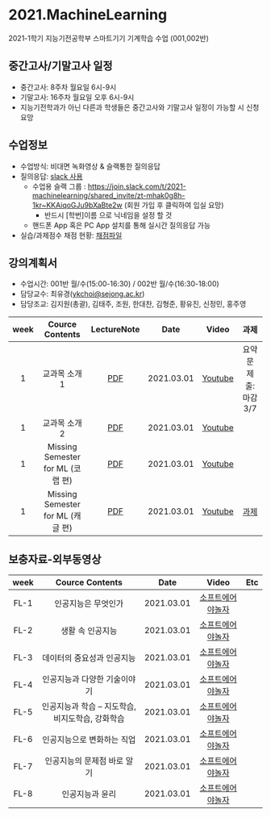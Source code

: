 # 2021.MachineLearning
2021-1학기 지능기전공학부 스마트기기 기계학습 수업 (001,002반)

## 중간고사/기말고사 일정
- 중간고사: 8주차 월요일 6시-9시
- 기말고사: 16주차 월요일 오후 6시-9시
- 지능기전학과가 아닌 다른과 학생들은 중간고사와 기말고사 일정이 가능할 시 신청 요망

## 수업정보
- 수업방식: 비대면 녹화영상 & 슬랙통한 질의응답
- 질의응답: [slack 사용](https://2021-machinelearning.slack.com)
  - 수업용 슬랙 그룹 : https://join.slack.com/t/2021-machinelearning/shared_invite/zt-mhak0g8h-1kr~KKAiqoGJu9bXaBte2w  (회원 가입 후 클릭하여 입실 요망)
    - 반드시 [학번]이름 으로 닉네임을 설정 할 것
  - 핸드폰 App 혹은 PC App 설치를 통해 실시간 질의응답 가능
- 실습/과제점수 채점 현황: [채점파일](https://docs.google.com/spreadsheets/d/1GqRQg1I8KcUrwOh4uqUR--k8e5wBq8qfCyc7WD_5vmQ/edit?usp=sharing)

## 강의계획서
- 수업시간: 001반 월/수(15:00-16:30) / 002반 월/수(16:30-18:00) 
- 담당교수: 최유경(ykchoi@sejong.ac.kr)
- 담당조교: 김지원(총괄), 김태주, 조원, 한대찬, 김형준, 황유진, 신정민, 홍주영

| week | Cource Contents | LectureNote | Date |  Video | 과제 | 
|:---:|:---:|:---:|:---:|:---:|:---:| 
| 1 | 교과목 소개 1| [PDF](https://github.com/sejongresearch/2021.MachineLearning/blob/main/LectureNote/%5B%E1%84%80%E1%85%B5%E1%84%80%E1%85%A8%E1%84%92%E1%85%A1%E1%86%A8%E1%84%89%E1%85%B3%E1%86%B8%5D%5B1%E1%84%8C%E1%85%AE%E1%84%8E%E1%85%A1%5D%20%E1%84%80%E1%85%AA%E1%84%86%E1%85%A9%E1%86%A8%E1%84%89%E1%85%A9%E1%84%80%E1%85%A2%20I.pdf) | 2021.03.01 | [Youtube](https://youtu.be/feI7rz5JGXo) | 요약문 제출: 마감 3/7 |
| 1 | 교과목 소개 2| [PDF](https://github.com/sejongresearch/2021.MachineLearning/blob/main/LectureNote/%5B%E1%84%80%E1%85%B5%E1%84%80%E1%85%A8%E1%84%92%E1%85%A1%E1%86%A8%E1%84%89%E1%85%B3%E1%86%B8%5D%5B1%E1%84%8C%E1%85%AE%E1%84%8E%E1%85%A1%5D%20%E1%84%80%E1%85%AA%E1%84%86%E1%85%A9%E1%86%A8%E1%84%89%E1%85%A9%E1%84%80%E1%85%A2%20II.pdf) | 2021.03.01 | [Youtube](https://youtu.be/LobB91jPDnE) |  |
| 1 | Missing Semester for ML (코랩 편) | [PDF](https://github.com/sejongresearch/2021.MachineLearning/blob/main/LectureNote/%5B%E1%84%80%E1%85%B5%E1%84%80%E1%85%A8%E1%84%92%E1%85%A1%E1%86%A8%E1%84%89%E1%85%B3%E1%86%B8%5D%5B1%E1%84%8C%E1%85%AE%E1%84%8E%E1%85%A1%5D%20MissingSemester_Colab.pdf) | 2021.03.01 |  [Youtube](https://youtu.be/NUb1Nyz6BuI) |  |
| 1 | Missing Semester for ML (캐글 편) | [PDF](https://github.com/sejongresearch/2021.MachineLearning/blob/main/LectureNote/%5B%E1%84%80%E1%85%B5%E1%84%80%E1%85%A8%E1%84%92%E1%85%A1%E1%86%A8%E1%84%89%E1%85%B3%E1%86%B8%5D%5B1%E1%84%8C%E1%85%AE%E1%84%8E%E1%85%A1%5D%20MissingSemester_Kaggle.pdf) | 2021.03.01 | [Youtube]() | [과제](https://github.com/sejongresearch/2021.MachineLearning/blob/master/HW/1%EC%A3%BC%EC%B0%A8/w1p1-3.md) |



## 보충자료-외부동영상
| week | Cource Contents | Date |  Video | Etc | 
|:---:|:---:|:---:|:---:|:---:|
| FL-1 | 인공지능은 무엇인가 | 2021.03.01 | [소프트에어야놀자](https://www.playsw.or.kr/artificial/view/playswtv/702?currentTab=ai_data_video_for_teachers&path=artificial) | 
| FL-2 | 생활 속 인공지능 | 2021.03.01 | [소프트에어야놀자](https://www.playsw.or.kr/artificial/view/playswtv/722?currentTab=ai_data_video_for_teachers&path=artificial) | |
| FL-3 | 데이터의 중요성과 인공지능 | 2021.03.01 | [소프트에어야놀자](https://www.playsw.or.kr/artificial/view/playswtv/723currentTab=ai_data_video_for_teachers&path=artificial) | |
| FL-4 | 인공지능과 다양한 기술이야기 | 2021.03.01 | [소프트에어야놀자](https://www.playsw.or.kr/artificial/view/playswtv/724?currentTab=ai_data_video_for_teachers&path=artificial) | |
| FL-5 | 인공지능과 학습 – 지도학습, 비지도학습, 강화학습 | 2021.03.01 | [소프트에어야놀자](https://www.playsw.or.kr/artificial/view/playswtv/725?currentTab=ai_data_video_for_teachers&path=artificial) | |
| FL-6 | 인공지능으로 변화하는 직업 | 2021.03.01 | [소프트에어야놀자](https://www.playsw.or.kr/artificial/view/playswtv/726?currentTab=ai_data_video_for_teachers&path=artificial) | |
| FL-7 | 인공지능의 문제점 바로 알기 | 2021.03.01 | [소프트에어야놀자](https://www.playsw.or.kr/artificial/view/playswtv/727?currentTab=ai_data_video_for_teachers&path=artificial) | |
| FL-8 | 인공지능과 윤리 | 2021.03.01 | [소프트에어야놀자](https://www.playsw.or.kr/artificial/view/playswtv/728?currentTab=ai_data_video_for_teachers&path=artificial) | |








